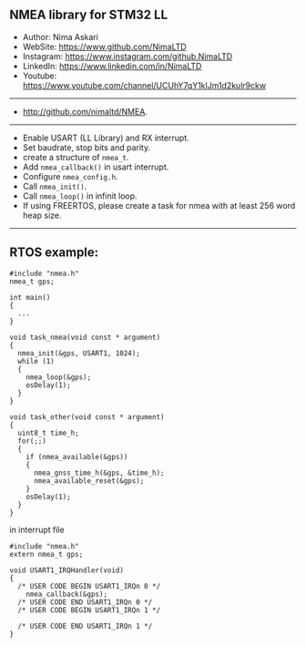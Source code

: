 ## NMEA library for STM32 LL
*	Author:     Nima Askari
*	WebSite:    https://www.github.com/NimaLTD
*	Instagram:  https://www.instagram.com/github.NimaLTD
*	LinkedIn:   https://www.linkedin.com/in/NimaLTD
*	Youtube:    https://www.youtube.com/channel/UCUhY7qY1klJm1d2kulr9ckw 
--------------------------------------------------------------------------------
* http://github.com/nimaltd/NMEA.
-----------------------------------------------------------   
* Enable USART (LL Library) and RX interrupt.
* Set baudrate, stop bits and parity.
* create a structure of `nmea_t`.
* Add `nmea_callback()` in usart interrupt.
* Configure `nmea_config.h`.
* Call `nmea_init()`.
* Call `nmea_loop()` in infinit loop.
* If using FREERTOS, please create a task for nmea with at least 256 word heap size. 
--------------------------------------------------------------------------------
## RTOS example:
```
#include "nmea.h"
nmea_t gps;

int main()
{
  ...  
}

void task_nmea(void const * argument)
{
  nmea_init(&gps, USART1, 1024);
  while (1)
  {
    nmea_loop(&gps);
    osDelay(1);
  }
}

void task_other(void const * argument)
{
  uint8_t time_h; 
  for(;;)
  {
    if (nmea_available(&gps))
    {
      nmea_gnss_time_h(&gps, &time_h);
      nmea_available_reset(&gps);
    }
    osDelay(1);
  }
}
```
in interrupt file

```
#include "nmea.h"
extern nmea_t gps;

void USART1_IRQHandler(void)
{
  /* USER CODE BEGIN USART1_IRQn 0 */
	nmea_callback(&gps);
  /* USER CODE END USART1_IRQn 0 */
  /* USER CODE BEGIN USART1_IRQn 1 */

  /* USER CODE END USART1_IRQn 1 */
}
```



